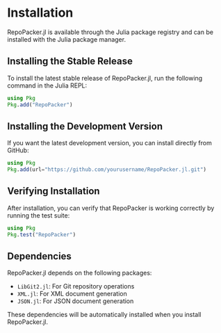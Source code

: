 # Installation

RepoPacker.jl is available through the Julia package registry and can be installed with the Julia package manager.

## Installing the Stable Release

To install the latest stable release of RepoPacker.jl, run the following command in the Julia REPL:

```julia
using Pkg
Pkg.add("RepoPacker")
```

## Installing the Development Version

If you want the latest development version, you can install directly from GitHub:

```julia
using Pkg
Pkg.add(url="https://github.com/yourusername/RepoPacker.jl.git")
```

## Verifying Installation

After installation, you can verify that RepoPacker is working correctly by running the test suite:

```julia
using Pkg
Pkg.test("RepoPacker")
```

## Dependencies

RepoPacker.jl depends on the following packages:

- `LibGit2.jl`: For Git repository operations
- `XML.jl`: For XML document generation
- `JSON.jl`: For JSON document generation

These dependencies will be automatically installed when you install RepoPacker.jl.

